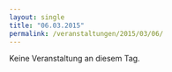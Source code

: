 ```yaml
---
layout: single
title: "06.03.2015"
permalink: /veranstaltungen/2015/03/06/
---
```


Keine Veranstaltung an diesem Tag.
